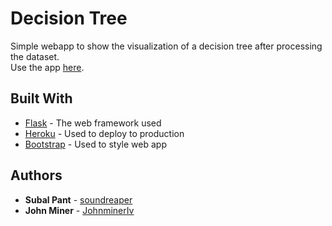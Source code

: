 # Decision Tree

Simple webapp to show the visualization of a decision tree after processing the dataset.<br>
Use the app [here](http://john-subal-decision-tree.herokuapp.com/).

## Built With

* [Flask](http://flask.palletsprojects.com/en/1.1.x/) - The web framework used
* [Heroku](https://devcenter.heroku.com/) - Used to deploy to production
* [Bootstrap](https://getbootstrap.com/) - Used to style web app

## Authors

* **Subal Pant** - [soundreaper](https://github.com/soundreaper)
* **John Miner** - [JohnminerIv](https://github.com/JohnminerIv)